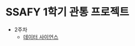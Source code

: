 # SSAFY 1학기 관통 프로젝트
- 2주차
    - [데이터 사이언스](https://github.com/BangSungjoon/TIL/blob/master/Penetrating_Project/PJT02.md)